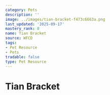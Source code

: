 ```yaml
---
category: Pets
description: ''
image: ../images/tian-bracket-f473c6663a.png
last_updated: '2025-09-17'
mastery_rank: 0
name: Tian Bracket
source: WFCD
tags:
- Pet Resource
- Pets
tradable: false
type: Pet Resource
---
```


# Tian Bracket

